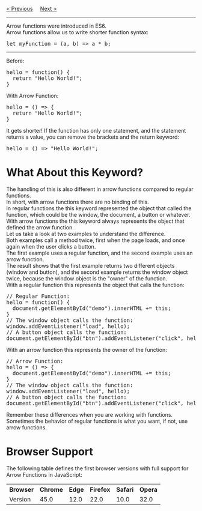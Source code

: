 <a href="/JS/This.md">&lt; Previous</a>
&nbsp;&nbsp;&nbsp;
<a href="/JS/Modules.md">Next &gt;</a>
<hr>
Arrow functions were introduced in ES6.
<br>
Arrow functions allow us to write shorter function syntax:
<pre>let myFunction = (a, b) => a * b;</pre>
<hr>
Before:
<pre>
hello = function() {
  return "Hello World!";
}
</pre>
With Arrow Function:
<pre>
hello = () => {
  return "Hello World!";
}
</pre>
It gets shorter! If the function has only one statement, and the statement returns a value, you can remove the brackets and the return keyword:
<pre>hello = () => "Hello World!";</pre>
<h1>What About <b>this</b> Keyword?</h1>
The handling of this is also different in arrow functions compared to regular functions.
<br>
In short, with arrow functions there are no binding of this.
<br>
In regular functions the this keyword represented the object that called the function, which could be the window, the document, a button or whatever.
<br>
With arrow functions the this keyword always represents the object that defined the arrow function.
<br>
Let us take a look at two examples to understand the difference.
<br>
Both examples call a method twice, first when the page loads, and once again when the user clicks a button.
<br>
The first example uses a regular function, and the second example uses an arrow function.
<br>
The result shows that the first example returns two different objects (window and button), and the second example returns the window object twice, because the window object is the "owner" of the function.
<br>
With a regular function this represents the object that calls the function:
<pre>
// Regular Function:
hello = function() {
  document.getElementById("demo").innerHTML += this;
}
// The window object calls the function:
window.addEventListener("load", hello);
// A button object calls the function:
document.getElementById("btn").addEventListener("click", hello);
</pre>
With an arrow function this represents the owner of the function:
<pre>
// Arrow Function:
hello = () => {
  document.getElementById("demo").innerHTML += this;
}
// The window object calls the function:
window.addEventListener("load", hello);
// A button object calls the function:
document.getElementById("btn").addEventListener("click", hello);
</pre>
Remember these differences when you are working with functions. Sometimes the behavior of regular functions is what you want, if not, use arrow functions.
<h1>Browser Support</h1>
The following table defines the first browser versions with full support for Arrow Functions in JavaScript:
<table class="ws-table-all notranslate">
  <tr>
    <th>Browser</th>
    <th>Chrome</th>
    <th>Edge</th>
    <th>Firefox</th>
    <th>Safari</th>
    <th>Opera</th>
  </tr>
  <tr>
    <td>Version</td>
    <td>45.0</td>
    <td>12.0</td>
    <td>22.0</td>
    <td>10.0</td>
    <td>32.0</td>
  </tr>
</table>
